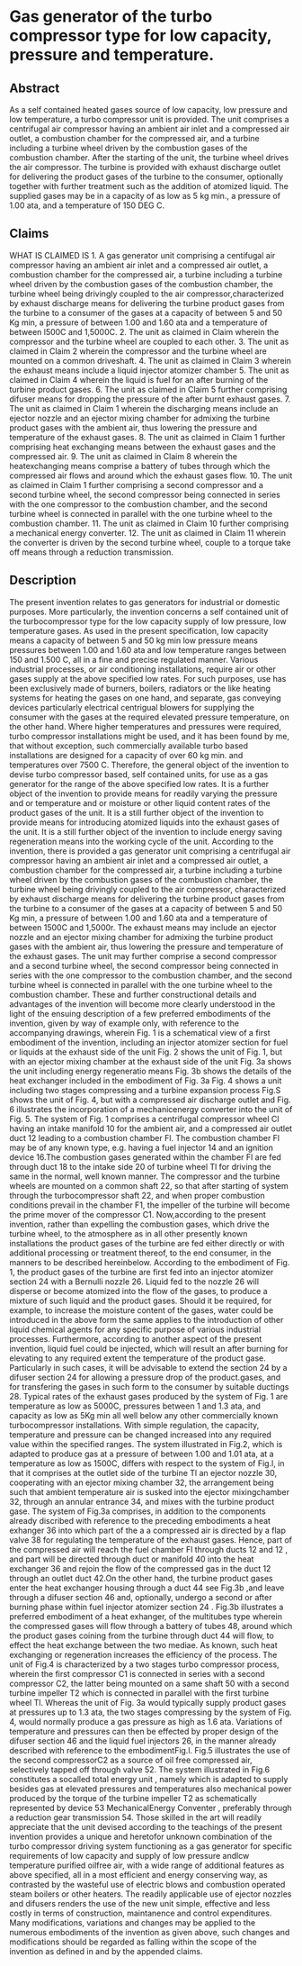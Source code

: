 # Gas generator of the turbo compressor type for low capacity, pressure and temperature.

## Abstract
As a self contained heated gases source of low capacity, low pressure and low temperature, a turbo compressor unit is provided. The unit comprises a centrifugal air compressor having an ambient air inlet and a compressed air outlet, a combustion chamber for the compressed air, and a turbine including a turbine wheel driven by the combustion gases of the combustion chamber. After the starting of the unit, the turbine wheel drives the air compressor. The turbine is provided with exhaust discharge outlet for delivering the product gases of the turbine to the consumer, optionally together with further treatment such as the addition of atomized liquid. The supplied gases may be in a capacity of as low as 5 kg min., a pressure of 1.00 ata, and a temperature of 150 DEG C.

## Claims
WHAT IS CLAIMED IS 1. A gas generator unit comprising a centifugal air compressor having an ambient air inlet and a compressed air outlet, a combustion chamber for the compressed air, a turbine including a turbine wheel driven by the combustion gases of the combustion chamber, the turbine wheel being drivingly coupled to the air compressor,characterized by exhaust discharge means for delivering the turbine product gases from the turbine to a consumer of the gases at a capacity of between 5 and 50 Kg min, a pressure of between 1.00 and 1.60 ata and a temperature of between l500C and 1,5000C. 2. The unit as claimed in Claim wherein the compressor and the turbine wheel are coupled to each other. 3. The unit as claimed in Claim 2 wherein the compressor and the turbine wheel are mounted on a common driveshaft. 4. The unit as claimed in Claim 3 wherein the exhaust means include a liquid injector atomizer chamber 5. The unit as claimed in Claim 4 wherein the liquid is fuel for an after burning of the turbine product gases. 6. The unit as claimed in Claim 5 further comprising difuser means for dropping the pressure of the after burnt exhaust gases. 7. The unit as claimed in Claim 1 wherein the discharging means include an ejector nozzle and an ejector mixing chamber for admixing the turbine product gases with the ambient air, thus lowering the pressure and temperature of the exhaust gases. 8. The unit as claimed in Claim 1 further comprising heat exchanging means between the exhaust gases and the compressed air. 9. The unit as claimed in Claim 8 wherein the heatexchanging means comprise a battery of tubes through which the compressed air flows and around which the exhaust gases flow. 10. The unit as claimed in Claim 1 further comprising a second compressor and a second turbine wheel, the second compressor being connected in series with the one compressor to the combustion chamber, and the second turbine wheel is connected in parallel with the one turbine wheel to the combustion chamber. 11. The unit as claimed in Claim 10 further comprising a mechanical energy converter. 12. The unit as claimed in Claim 11 wherein the converter is driven by the second turbine wheel, couple to a torque take off means through a reduction transmission.

## Description
The present invention relates to gas generators for industrial or domestic purposes. More particularly, the invention concerns a self contained unit of the turbocompressor type for the low capacity supply of low pressure, low temperature gases. As used in the present specification, low capacity means a capacity of between 5 and 50 kg min low pressure means pressures between 1.00 and 1.60 ata and low temperature ranges between 150 and 1.500 C, all in a fine and precise regulated manner. Various industrial processes, or air conditioning installations, require air or other gases supply at the above specified low rates. For such purposes, use has been exclusively made of burners, boilers, radiators or the like heating systems for heating the gases on one hand, and separate, gas conveying devices particularly electrical centrigual blowers for supplying the consumer with the gases at the required elevated pressure temperature, on the other hand. Where higher temperatures and pressures were required, turbo compressor installations might be used, and it has been found by me, that without exception, such commercially available turbo based installations are designed for a capacity of over 60 kg min. and temperatures over 7500 C. Therefore, the general object of the invention to devise turbo compressor based, self contained units, for use as a gas generator for the range of the above specified low rates. It is a further object of the invention to provide means for readily varying the pressure and or temperature and or moisture or other liquid content rates of the product gases of the unit. It is a still further object of the invention to provide means for introducing atomized liquids into the exhaust gases of the unit. It is a still further object of the invention to include energy saving regeneration means into the working cycle of the unit. According to the invention, there is provided a gas generator unit comprising a centrifugal air compressor having an ambient air inlet and a compressed air outlet, a combustion chamber for the compressed air, a turbine including a turbine wheel driven by the combustion gases of the combustion chamber, the turbine wheel being drivingly coupled to the air compressor, characterized by exhaust discharge means for delivering the turbine product gases from the turbine to a consumer of the gases at a capacity of between 5 and 50 Kg min, a pressure of between 1.00 and 1.60 ata and a temperature of between 1500C and 1,5000r. The exhaust means may include an ejector nozzle and an ejector mixing chamber for admixing the turbine product gases with the ambient air, thus lowering the pressure and temperature of the exhaust gases. The unit may further comprise a second compressor and a second turbine wheel, the second compressor being connected in series with the one compressor to the combustion chamber, and the second turbine wheel is connected in parallel with the one turbine wheel to the combustion chamber. These and further constructional details and advantages of the invention will become more clearly understood in the light of the ensuing description of a few preferred embodiments of the invention, given by way of example only, with reference to the accompanying drawings, wherein Fig. 1 is a schematical view of a first embodiment of the invention, including an injector atomizer section for fuel or liquids at the exhaust side of the unit Fig. 2 shows the unit of Fig. 1, but with an ejector mixing chamber at the exhaust side of the unit Fig. 3a shows the unit including energy regeneratio means Fig. 3b shows the details of the heat exchanger included in the embodiment of Fig. 3a Fig. 4 shows a unit including two stages compressing and a turbine expansion process Fig.S shows the unit of Fig. 4, but with a compressed air discharge outlet and Fig. 6 illustrates the incorporation of a mechanicenergy converter into the unit of Fig. 5. The system of Fig. 1 comprises a centrifugal compressor wheel Cl having an intake manifold 10 for the ambient air, and a compressed air outlet duct 12 leading to a combustion chamber Fl. The combustion chamber Fl may be of any known type, e.g. having a fuel injector 14 and an ignition device 16.The combustion gases generated within the chamber Fl are fed through duct 18 to the intake side 20 of turbine wheel Tl for driving the same in the normal, well known manner. The compressor and the turbine wheels are mounted on a common shaft 22, so that after starting of system through the turbocompressor shaft 22, and when proper combustion conditions prevail in the chamber F1, the impeller of the turbine will become the prime mover of the compressor C1. Now,according to the present invention, rather than expelling the combustion gases, which drive the turbine wheel, to the atmosphere as in all other presently known installations the product gases of the turbine are fed either directly or with additional processing or treatment thereof, to the end consumer, in the manners to be described hereinbelow. According to the embodiment of Fig. 1, the product gases of the turbine are first fed into an injector atomizer section 24 with a Bernulli nozzle 26. Liquid fed to the nozzle 26 will disperse or become atomized into the flow of the gases, to produce a mixture of such liquid and the product gases. Should it be required, for example, to increase the moisture content of the gases, water could be introduced in the above form the same applies to the introduction of other liquid chemical agents for any specific purpose of various industrial processes. Furthermore, according to another aspect of the present invention, liquid fuel could be injected, which will result an after burning for elevating to any required extent the temperature of the product gase. Particularly in such cases, it will be advisable to extend the section 24 by a difuser section 24 for allowing a pressure drop of the product.gases, and for transfering the gases in such form to the consumer by suitable ductings 28. Typical rates of the exhaust gases produced by the system of Fig. 1 are temperature as low as 5000C, pressures between 1 and 1.3 ata, and capacity as low as 5Kg min all well below any other commercially known turbocompressor installations. With simple regulation, the capacity, temperature and pressure can be changed increased into any required value within the specified ranges. The system illustrated in Fig.2, which is adapted to produce gas at a pressure of between 1.00 and 1.01 ata, at a temperature as low as 1500C, differs with respect to the system of Fig.l, in that it comprises at the outlet side of the turbine Tl an ejector nozzle 30, cooperating with an ejector mixing chamber 32, the arrangement being such that ambient temperature air is susked into the ejector mixingchamber 32, through an annular entrance 34, and mixes with the turbine product gase. The system of Fig.3a comprises, in addition to the components already discribed with reference to the preceding embodiments a heat exhanger 36 into which part of the a a compressed air is directed by a flap valve 38 for regulating the temperature of the exhaust gases. Hence, part of the compressed air will reach the fuel chamber Fl through ducts 12 and 12 , and part will be directed through duct or manifold 40 into the heat exchanger 36 and rejoin the flow of the compressed gas in the duct 12 through an outlet duct 42.On the other hand, the turbine product gases enter the heat exchanger housing through a duct 44 see Fig.3b ,and leave through a difuser section 46 and, optionally, undergo a second or after burning phase within fuel injector atomizer section 24 . Fig.3b illustrates a preferred embodiment of a heat exhanger, of the multitubes type wherein the compressed gases will flow through a battery of tubes 48, around which the product gases coining from the turbine through duct 44 will flow, to effect the heat exchange between the two mediae. As known, such heat exchanging or regeneration increases the efficiency of the process. The unit of Fig.4 is characterized by a two stages turbo compressor process, wherein the first compressor C1 is connected in series with a second compressor C2, the latter being mounted on a same shaft 50 with a second turbine impeller T2 which is connected in parallel with the first turbine wheel Tl. Whereas the unit of Fig. 3a would typically supply product gases at pressures up to 1.3 ata, the two stages compressing by the system of Fig. 4, would normally produce a gas pressure as high as 1.6 ata. Variations of temperature and pressures can then be effected by proper design of the difuser section 46 and the liquid fuel injectors 26, in the manner already described with reference to the embodimentFig.l. Fig.5 illustrates the use of the second compressorC2 as a source of oil free compressed air, selectively tapped off through valve 52. The system illustrated in Fig.6 constitutes a socalled total energy unit , namely which is adapted to supply besides gas at elevated pressures and temperatures also mechanical power produced by the torque of the turbine impeller T2 as schematically represented by device 53 MechanicalEnergy Conventer , preferably through a reduction gear transmission 54. Those skilled in the art will readily appreciate that the unit devised according to the teachings of the present invention provides a unique and heretofor unknown combination of the turbo compressor driving system functioning as a gas generator for specific requirements of low capacity and supply of low pressure andlcw temperature purified oilfree air, with a wide range of additional features as above specified, all in a most efficient and energy conserving way, as contrasted by the wasteful use of electric blows and combustion operated steam boilers or other heaters. The readily applicable use of ejector nozzles and difusers renders the use of the new unit simple, effective and less costly in terms of construction, maintanence and control expenditures. Many modifications, variations and changes may be applied to the numerous embodiments of the invention as given above, such changes and modifications should be regarded as falling within the scope of the invention as defined in and by the appended claims.